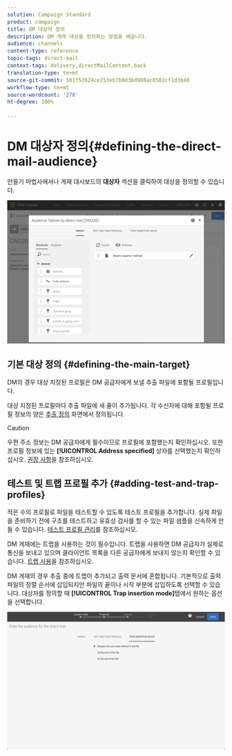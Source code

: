 ```yaml
---
solution: Campaign Standard
product: campaign
title: DM 대상자 정의
description: DM 게재 대상을 정의하는 방법을 배웁니다.
audience: channels
content-type: reference
topic-tags: direct-mail
context-tags: delivery,directMailContent,back
translation-type: tm+mt
source-git-commit: 501f52624ce253eb7b0d36d908ac8502cf1d3b48
workflow-type: tm+mt
source-wordcount: '278'
ht-degree: 100%

---
```



# DM 대상자 정의{#defining-the-direct-mail-audience}

만들기 마법사에서나 게재 대시보드의 **대상자** 섹션을 클릭하여 대상을 정의할 수 있습니다.

![](assets/direct_mail_15.png)

## 기본 대상 정의 {#defining-the-main-target}

DM의 경우 대상 지정된 프로필은 DM 공급자에게 보낼 추출 파일에 포함될 프로필입니다.

대상 지정된 프로필마다 추출 파일에 새 줄이 추가됩니다. 각 수신자에 대해 포함될 프로필 정보의 양은 [추출 정의](../../channels/using/defining-the-direct-mail-content.md#defining-the-extraction) 화면에서 정의됩니다.

>[!CAUTION]
>
>우편 주소 정보는 DM 공급자에게 필수이므로 프로필에 포함했는지 확인하십시오. 또한 프로필 정보에 있는 **[!UICONTROL Address specified]** 상자를 선택했는지 확인하십시오. [권장 사항](../../channels/using/about-direct-mail.md#recommendations)을 참조하십시오.

## 테스트 및 트랩 프로필 추가 {#adding-test-and-trap-profiles}

적은 수의 프로필로 파일을 테스트할 수 있도록 테스트 프로필을 추가합니다. 실제 파일을 준비하기 전에 구조를 테스트하고 유효성 검사를 할 수 있는 파일 샘플을 신속하게 만들 수 있습니다. [테스트 프로필 관리](../../audiences/using/managing-test-profiles.md)를 참조하십시오.

DM 게재에는 트랩을 사용하는 것이 필수입니다. 트랩을 사용하면 DM 공급자가 실제로 통신을 보내고 있으며 클라이언트 목록을 다른 공급자에게 보내지 않는지 확인할 수 있습니다. [트랩 사용](../../sending/using/using-traps.md)을 참조하십시오.

DM 게재의 경우 추출 중에 트랩이 추가되고 출력 문서에 혼합됩니다. 기본적으로 출력 파일의 정렬 순서에 삽입되지만 파일의 끝이나 시작 부분에 삽입하도록 선택할 수 있습니다. 대상자를 정의할 때 **[!UICONTROL Trap insertion mode]**&#x200B;탭에서 원하는 옵션을 선택합니다.

![](assets/direct_mail_trap_insertion_mode.png)
